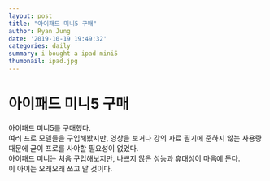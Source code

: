 ```yaml
---
layout: post
title: "아이패드 미니5 구매"
author: Ryan Jung
date: '2019-10-19 19:49:32'
categories: daily
summary: i bought a ipad mini5
thumbnail: ipad.jpg
---
```


# 아이패드 미니5 구매
아이패드 미니5를 구매했다.<br>
여러 프로 모델들을 구입해봤지만, 영상을 보거나 강의 자료 필기에 준하지 않는 사용량 때문에 굳이 프로를 사야할 필요성이 없었다.<br>
아이패드 미니는 처음 구입해보지만, 나쁘지 않은 성능과 휴대성이 마음에 든다.<br>
이 아이는 오래오래 쓰고 말 것이다.<br>

